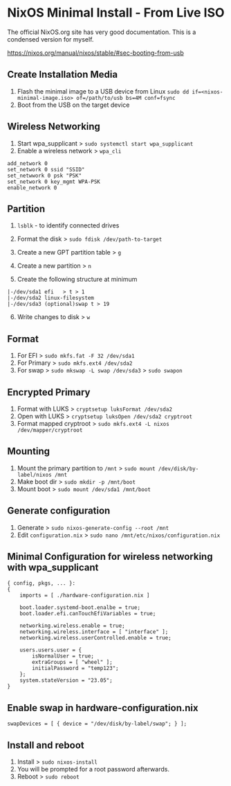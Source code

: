 # NixOS Minimal Install - From Live ISO

The official NixOS.org site has very good documentation. This is a condensed version for myself.

https://nixos.org/manual/nixos/stable/#sec-booting-from-usb

## Create Installation Media
1. Flash the minimal image to a USB device from Linux
`sudo dd if=<nixos-minimal-image.iso> of=/path/to/usb bs=4M conf=fsync`
2. Boot from the USB on the target device
## Wireless Networking
1. Start wpa_supplicant > `sudo systemctl start wpa_supplicant`
2. Enable a wireless network > `wpa_cli`
```
add_network 0
set_network 0 ssid "SSID"
set_netwwork 0 psk "PSK"
set_network 0 key_mgmt WPA-PSK
enable_network 0
```
## Partition
1. `lsblk` - to identify connected drives
2. Format the disk > `sudo fdisk /dev/path-to-target`

3. Create a new GPT partition table > `g`
4. Create a new partition > `n`
5. Create the following structure at minimum
```
|-/dev/sda1 efi   > t > 1
|-/dev/sda2 linux-filesystem 
|-/dev/sda3 (optional)swap t > 19
```
6. Write changes to disk > `w`
## Format
1. For EFI > `sudo mkfs.fat -F 32 /dev/sda1`
2. For Primary > `sudo mkfs.ext4 /dev/sda2`
3. For swap > `sudo mkswap -L swap /dev/sda3` > `sudo swapon`
## Encrypted Primary
1. Format with LUKS > `cryptsetup luksFormat /dev/sda2`
2. Open with LUKS > `cryptsetup luksOpen /dev/sda2 cryptroot`
3. Format mapped cryptroot > `sudo mkfs.ext4 -L nixos /dev/mapper/cryptroot`
## Mounting
1. Mount the primary partition to `/mnt` > `sudo mount /dev/disk/by-label/nixos /mnt`
2. Make boot dir > `sudo mkdir -p /mnt/boot`
3. Mount boot > `sudo mount /dev/sda1 /mnt/boot`
## Generate configuration
1. Generate > `sudo nixos-generate-config --root /mnt`
2. Edit `configuration.nix` > `sudo nano /mnt/etc/nixos/configuration.nix`

## Minimal Configuration for wireless networking with wpa_supplicant
```
{ config, pkgs, ... }:
{
	imports = [ ./hardware-configuration.nix ]
	
	boot.loader.systemd-boot.enalbe = true;
	boot.loader.efi.canTouchEfiVariables = true;

	networking.wireless.enable = true;
	networking.wireless.interface = [ "interface" ];
	networking.wireless.userControlled.enable = true;

	users.users.user = {
		isNormalUser = true;
		extraGroups = [ "wheel" ];
		initialPassword = "temp123";	
	};
	system.stateVersion = "23.05";
}
```
## Enable swap in hardware-configuration.nix
```
swapDevices = [ { device = "/dev/disk/by-label/swap"; } ];
```
## Install and reboot
1. Install > `sudo nixos-install`
2. You will be prompted for a root password afterwards.
3. Reboot > `sudo reboot`
